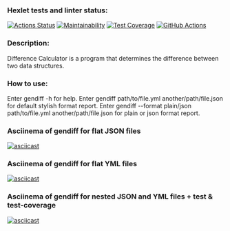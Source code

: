 ### Hexlet tests and linter status:
[![Actions Status](https://github.com/jenka-ej/frontend-project-46/workflows/hexlet-check/badge.svg)](https://github.com/jenka-ej/frontend-project-46/actions)
[![Maintainability](https://api.codeclimate.com/v1/badges/1cf1d7b05b20379e0301/maintainability)](https://codeclimate.com/github/jenka-ej/frontend-project-46/maintainability)
[![Test Coverage](https://api.codeclimate.com/v1/badges/1cf1d7b05b20379e0301/test_coverage)](https://codeclimate.com/github/jenka-ej/frontend-project-46/test_coverage)
[![GitHub Actions](https://github.com/jenka-ej/frontend-project-46/actions/workflows/github-actions.yml/badge.svg)](https://github.com/jenka-ej/frontend-project-46/actions/workflows/github-actions.yml)

### Description:
Difference Calculator is a program that determines the difference between two data structures.

### How to use:
Enter gendiff -h for help. Enter gendiff path/to/file.yml another/path/file.json for default stylish format report. Enter gendiff --format plain/json path/to/file.yml another/path/file.json for plain or json format report.

### Asciinema of gendiff for flat JSON files
[![asciicast](https://asciinema.org/a/9FACSSpmL0Twmhmrgb3NLQvCW.svg)](https://asciinema.org/a/9FACSSpmL0Twmhmrgb3NLQvCW)

### Asciinema of gendiff for flat YML files
[![asciicast](https://asciinema.org/a/AX3KuqtTqapIwpGTD0rWhRaZd.svg)](https://asciinema.org/a/AX3KuqtTqapIwpGTD0rWhRaZd)

### Asciinema of gendiff for nested JSON and YML files + test & test-coverage
[![asciicast](https://asciinema.org/a/p7lu6jiWi9BWuOmGWOZojWUAX.svg)](https://asciinema.org/a/p7lu6jiWi9BWuOmGWOZojWUAX)
